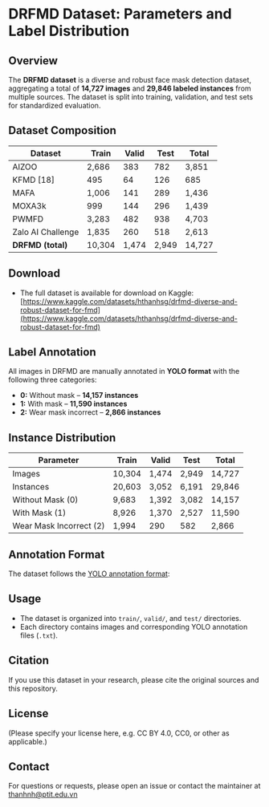 # DRFMD Dataset: Parameters and Label Distribution

## Overview

The **DRFMD dataset** is a diverse and robust face mask detection dataset, aggregating a total of **14,727 images** and **29,846 labeled instances** from multiple sources. The dataset is split into training, validation, and test sets for standardized evaluation.

## Dataset Composition

| Dataset             | Train | Valid | Test | Total |
|---------------------|-------|-------|------|-------|
| AIZOO               | 2,686 | 383   | 782  | 3,851 |
| KFMD [18]           | 495   | 64    | 126  | 685   |
| MAFA                | 1,006 | 141   | 289  | 1,436 |
| MOXA3k              | 999   | 144   | 296  | 1,439 |
| PWMFD               | 3,283 | 482   | 938  | 4,703 |
| Zalo AI Challenge   | 1,835 | 260   | 518  | 2,613 |
| **DRFMD (total)**   | 10,304| 1,474 |2,949 |14,727 |

## Download

- The full dataset is available for download on Kaggle:  
  [https://www.kaggle.com/datasets/hthanhsg/drfmd-diverse-and-robust-dataset-for-fmd](https://www.kaggle.com/datasets/hthanhsg/drfmd-diverse-and-robust-dataset-for-fmd)


## Label Annotation

All images in DRFMD are manually annotated in **YOLO format** with the following three categories:

- **0:** Without mask &ndash; **14,157 instances**
- **1:** With mask &ndash; **11,590 instances**
- **2:** Wear mask incorrect &ndash; **2,866 instances**

## Instance Distribution

| Parameter                  | Train  | Valid | Test  | Total  |
|----------------------------|--------|-------|-------|--------|
| Images                     | 10,304 | 1,474 | 2,949 | 14,727 |
| Instances                  | 20,603 | 3,052 | 6,191 | 29,846 |
| Without Mask (0)           | 9,683  | 1,392 | 3,082 | 14,157 |
| With Mask (1)              | 8,926  | 1,370 | 2,527 | 11,590 |
| Wear Mask Incorrect (2)    | 1,994  | 290   | 582   | 2,866  |

## Annotation Format

The dataset follows the [YOLO annotation format](https://github.com/AlexeyAB/darknet#how-to-train-to-detect-your-custom-objects):


## Usage

- The dataset is organized into `train/`, `valid/`, and `test/` directories.
- Each directory contains images and corresponding YOLO annotation files (`.txt`).

## Citation

If you use this dataset in your research, please cite the original sources and this repository.

## License

(Please specify your license here, e.g. CC BY 4.0, CC0, or other as applicable.)

## Contact

For questions or requests, please open an issue or contact the maintainer at thanhnh@ptit.edu.vn

